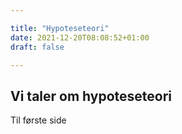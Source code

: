 ```yaml
---

title: "Hypoteseteori"
date: 2021-12-20T08:08:52+01:00
draft: false

---
```




## Vi taler om hypoteseteori



Til første side


